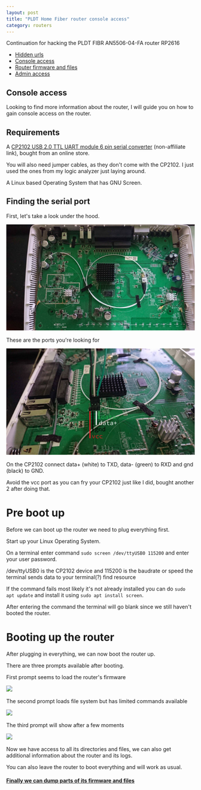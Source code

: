 ```yaml
---
layout: post
title: "PLDT Home Fiber router console access"
category: routers
---
```


Continuation for hacking the PLDT FIBR AN5506-04-FA router RP2616

- [Hidden urls](/pldt-home-fiber-router-hacking)
- [Console access](#)
- [Router firmware and files](/pldt-home-fiber-router-firmware-and-files)
- [Admin access](/pldt-home-fiber-web-interface-admin-access)

## Console access 

Looking to find more information about the router, I will guide you on how to gain console access on the router.

## Requirements

A [CP2102 USB 2.0 TTL UART module 6 pin serial converter](https://www.lazada.com.ph/products/cp2102-usb-20-to-ttl-uart-module-6-pin-serial-converter-i117001765-s121288330.html) (non-affiliate link), bought from an online store. 

You will also need jumper cables, as they don't come with the CP2102. I just used the ones from my logic analyzer just laying around.

A Linux based Operating System that has GNU Screen.

## Finding the serial port

First, let's take a look under the hood.

![](/img/2018-05-20/03.jpg)


These are the ports you're looking for

![](/img/2018-05-20/04.jpg)

On the CP2102 connect data+ (white) to TXD, data- (green) to RXD and gnd (black) to GND.

Avoid the vcc port as you can fry your CP2102 just like I did, bought another 2 after doing that.

# Pre boot up

Before we can boot up the router we need to plug everything first. 

Start up your Linux Operating System.

On a terminal enter command `sudo screen /dev/ttyUSB0 115200` and enter your user password.

/dev/ttyUSB0 is the CP2102 device and 115200 is the baudrate or speed the terminal sends data to your terminal(?) find resource

If the command fails most likely it's not already installed you can do `sudo apt update` and install it using `sudo apt install screen`.

After entering the command the terminal will go blank since we still haven't booted the router. 

# Booting up the router

After plugging in everything, we can now boot the router up.

There are three prompts available after booting.

First prompt seems to load the router's firmware

<a href="https://asciinema.org/a/Pz3ra7nE9Zhg5e2XVvRQFh6vI" target="_blank"><img src="https://asciinema.org/a/Pz3ra7nE9Zhg5e2XVvRQFh6vI.png"></a>

The second prompt loads file system but has limited commands available

<a href="https://asciinema.org/a/iqCc3eNqjIlCYlk340100k7yk" target="_blank"><img src="https://asciinema.org/a/iqCc3eNqjIlCYlk340100k7yk.png"></a>

The third prompt will show after a few moments

<a href="https://asciinema.org/a/cdYiyVqQ9zWi5sifomAMltpKQ" target="_blank"><img src="https://asciinema.org/a/cdYiyVqQ9zWi5sifomAMltpKQ.png"></a>

Now we have access to all its directories and files, we can also get additional information about the router and its logs.

You can also leave the router to boot everything and will work as usual.

#### [Finally we can dump parts of its firmware and files](/pldt-home-fiber-router-firmware-and-files)

